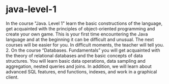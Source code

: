 # java-level-1
In the course "Java. Level 1" learn the basic constructions of the language, get acquainted with the principles of object-oriented programming and create your own game. This is your first time encountering the Java language and at the beginning it can be difficult and unusual. The next courses will be easier for you. In difficult moments, the teacher will tell you. 2. On the course “Databases. Fundamentals” you will get acquainted with the theory of relational databases and the basic concepts of data structures. You will learn basic data operations, data sampling and aggregation, nested queries and joins. In addition, we will learn about advanced SQL features, end functions, indexes, and work in a graphical client.
